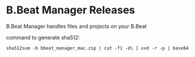 # B.Beat Manager Releases
B.Beat Manager handles files and projects on your B.Beat

command to generate sha512:
```
sha512sum -b bbeat_manager_mac.zip | cut -f1 -d\ | xxd -r -p | base64
```
